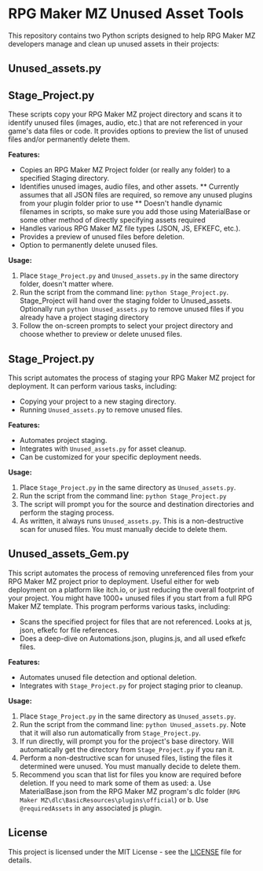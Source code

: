# RPG Maker MZ Unused Asset Tools

This repository contains two Python scripts designed to help RPG Maker MZ developers manage and clean up unused assets in their projects:

## Unused_assets.py
## Stage_Project.py

These scripts copy your RPG Maker MZ project directory and scans it to identify unused files (images, audio, etc.) that are not referenced in your game's data files or code. 
It provides options to preview the list of unused files and/or permanently delete them.

**Features:**

*   Copies an RPG Maker MZ Project folder (or really any folder) to a specified Staging directory.
*   Identifies unused images, audio files, and other assets.
**  Currently assumes that all JSON files are required, so remove any unused plugins from your plugin folder prior to use
**  Doesn't handle dynamic filenames in scripts, so make sure you add those using MaterialBase or some other method of directly specifying assets required
*   Handles various RPG Maker MZ file types (JSON, JS, EFKEFC, etc.).
*   Provides a preview of unused files before deletion.
*   Option to permanently delete unused files.

**Usage:**

1.  Place `Stage_Project.py` and `Unused_assets.py` in the same directory folder, doesn't matter where.
2.  Run the script from the command line: `python Stage_Project.py`. Stage_Project will hand over the staging folder to Unused_assets.
    Optionally run `python Unused_assets.py` to remove unused files if you already have a project staging directory
3.  Follow the on-screen prompts to select your project directory and choose whether to preview or delete unused files.

## Stage_Project.py
This script automates the process of staging your RPG Maker MZ project for deployment. It can perform various tasks, including:

*   Copying your project to a new staging directory.
*   Running `Unused_assets.py` to remove unused files.

**Features:**

*   Automates project staging.
*   Integrates with `Unused_assets.py` for asset cleanup.
*   Can be customized for your specific deployment needs.

**Usage:**

1.  Place `Stage_Project.py` in the same directory as `Unused_assets.py`.
2.  Run the script from the command line: `python Stage_Project.py`
3.  The script will prompt you for the source and destination directories and perform the staging process.
4.  As written, it always runs `Unused_assets.py`. This is a non-destructive scan for unused files. You must manually decide to delete them. 

## Unused_assets_Gem.py
This script automates the process of removing unreferenced files from your RPG Maker MZ project prior to deployment. Useful either for web deployment on
a platform like itch.io, or just reducing the overall footprint of your project. You might have 1000+ unused files if you start from a full RPG Maker MZ template.
This program performs various tasks, including:

*   Scans the specified project for files that are not referenced. Looks at js, json, efkefc for file references. 
*   Does a deep-dive on Automations.json, plugins.js, and all used efkefc files.

**Features:**

*   Automates unused file detection and optional deletion.
*   Integrates with `Stage_Project.py` for project staging prior to cleanup.

**Usage:**

1.  Place `Stage_Project.py` in the same directory as `Unused_assets.py`.
2.  Run the script from the command line: `python Unused_assets.py`. Note that it will also run automatically from `Stage_Project.py`.
3.  If run directly, will prompt you for the project's base directory. Will automatically get the directory from `Stage_Project.py` if you ran it.
4.  Perform a non-destructive scan for unused files, listing the files it determined were unused. You must manually decide to delete them.
5.  Recommend you scan that list for files you know are required before deletion. If you need to mark some of them as used:
	a. Use MaterialBase.json from the RPG Maker MZ program's dlc folder (`RPG Maker MZ\dlc\BasicResources\plugins\official`) or
	b. Use `@requiredAssets` in any associated js plugin.

## License
This project is licensed under the MIT License - see the [LICENSE](LICENSE) file for details.